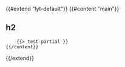 {{#extend "lyt-default"}}
    {{#content "main"}}
   ## h2
    
        {{> test-partial }}
    {{/content}}
{{/extend}}